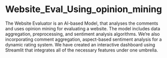 # Website_Eval_Using_opinion_mining
The Website Evaluator is an AI-based Model, that analyses the comments and uses opinion mining for evaluating a website. 
The model includes data aggregation, preprocessing, and sentiment analysis algorithms.
We’re also incorporating comment aggregation, aspect-based sentiment analysis for a dynamic rating system.
We have created an interactive dashboard using Streamlit that integrates all of the necessary features  under one umbrella.
